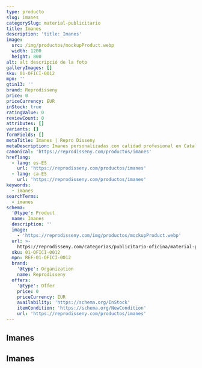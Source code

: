 ```yaml
---
type: producto
slug: imanes
categorySlug: material-publicitario
title: Imanes
description: 'title: Imanes'
image:
  src: /img/productos/mockupProduct.webp
  width: 1200
  height: 800
alt: alt descripció de la foto
galleryImages: []
sku: 01-OFICI-0012
mpn: ''
gtin13: ''
brand: Reprodisseny
price: 0
priceCurrency: EUR
inStock: true
ratingValue: 0
reviewCount: 0
attributes: []
variants: []
formFields: []
metaTitle: Imanes | Repro Disseny
metaDescription: Imanes personalizadas con calidad profesional en Cataluña.
canonical: 'https://reprodisseny.com/productos/imanes'
hreflang:
  - lang: es-ES
    url: 'https://reprodisseny.com/productos/imanes'
  - lang: ca-ES
    url: 'https://reprodisseny.com/productos/imanes'
keywords:
  - imanes
searchTerms:
  - imanes
schema:
  '@type': Product
  name: Imanes
  description: ''
  image:
    - 'https://reprodisseny.com/img/productos/mockupProduct.webp'
  url: >-
    https://reprodisseny.com/categorias/publicitario-oficina/material-publicitario/imanes
  sku: 01-OFICI-0012
  mpn: REF-01-OFICI-0012
  brand:
    '@type': Organization
    name: Reprodisseny
  offers:
    '@type': Offer
    price: 0
    priceCurrency: EUR
    availability: 'https://schema.org/InStock'
    itemCondition: 'https://schema.org/NewCondition'
    url: 'https://reprodisseny.com/productos/imanes'
---
```

## Imanes

## Imanes
